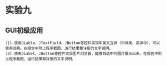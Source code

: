 # 实验九
## GUI初级应用

    (1).使用JLable、JTextField、JButton等控件实现中英文互译（中译英、英译中），可以使用词典。在报告中附上程序截图、运行结果和详细的文字说明。
    (2).使用JLabel、JButton等控件实现图片浏览器，能够将选中的图片展示出来。在报告中附上程序截图、运行结果和详细的文字说明。
